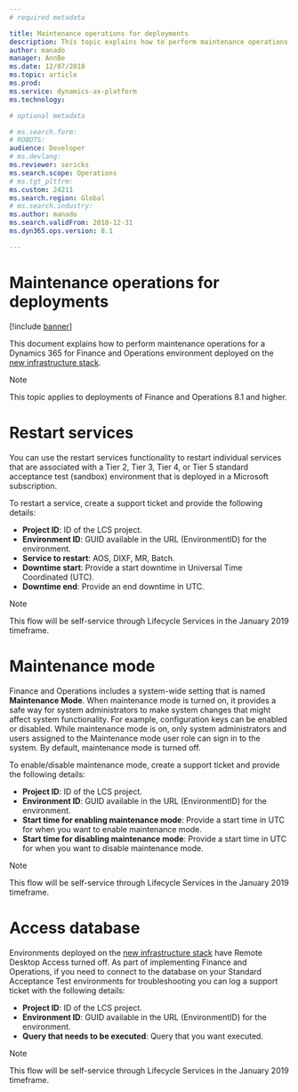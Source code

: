 ```yaml
---
# required metadata

title: Maintenance operations for deployments
description: This topic explains how to perform maintenance operations for an environment on the new infrastructure stack.
author: manado
manager: AnnBe
ms.date: 12/07/2018
ms.topic: article
ms.prod: 
ms.service: dynamics-ax-platform
ms.technology: 

# optional metadata

# ms.search.form: 
# ROBOTS: 
audience: Developer
# ms.devlang: 
ms.reviewer: sericks
ms.search.scope: Operations
# ms.tgt_pltfrm: 
ms.custom: 24211
ms.search.region: Global
# ms.search.industry: 
ms.author: manado
ms.search.validFrom: 2018-12-31
ms.dyn365.ops.version: 8.1

---
```


# Maintenance operations for deployments

[!include [banner](../includes/banner.md)]

This document explains how to perform maintenance operations for a Dynamics 365 for Finance and Operations environment deployed on the [new infrastructure stack](https://go.microsoft.com/fwlink/?linkid=2044792&amp;clcid=0x409).

> [!Note] 
> This topic applies to deployments of Finance and Operations 8.1 and higher.

# Restart services
You can use the restart services functionality to restart individual services that are associated with a Tier 2, Tier 3, Tier 4, or Tier 5 standard acceptance test (sandbox) environment that is deployed in a Microsoft subscription.

To restart a service, create a support ticket and provide the following details:

- **Project ID**: ID of the LCS project.
- **Environment ID**: GUID available in the URL (EnvironmentID) for the environment.
- **Service to restart**: AOS, DIXF, MR, Batch.
- **Downtime start**: Provide a start downtime in Universal Time Coordinated (UTC).
- **Downtime end**: Provide an end downtime in UTC.

> [!NOTE]
> This flow will be self-service through Lifecycle Services in the January 2019 timeframe.

# Maintenance mode
Finance and Operations includes a system-wide setting that is named **Maintenance Mode**. When maintenance mode is turned on, it provides a safe way for system administrators to make system changes that might affect system functionality. For example, configuration keys can be enabled or disabled. While maintenance mode is on, only system administrators and users assigned to the Maintenance mode user role can sign in to the system. By default, maintenance mode is turned off.

To enable/disable maintenance mode, create a support ticket and provide the following details:

- **Project ID**: ID of the LCS project.
- **Environment ID**: GUID available in the URL (EnvironmentID) for the environment.
- **Start time for enabling maintenance mode**: Provide a start time in UTC for when you want to enable maintenance mode.
- **Start time for disabling maintenance mode**: Provide a start time in UTC for when you want to disable maintenance mode.

> [!NOTE]
> This flow will be self-service through Lifecycle Services in the January 2019 timeframe.

# Access database
Environments deployed on the [new infrastructure stack](https://go.microsoft.com/fwlink/?linkid=2044792&amp;clcid=0x409) have Remote Desktop Access turned off. As part of implementing Finance and Operations, if you need to connect to the database on your Standard Acceptance Test environments for troubleshooting you can log a support ticket with the following details:

- **Project ID**: ID of the LCS project.
- **Environment ID**: GUID available in the URL (EnvironmentID) for the environment.
- **Query that needs to be executed**: Query that you want executed.

> [!NOTE]
> This flow will be self-service through Lifecycle Services in the January 2019 timeframe.

